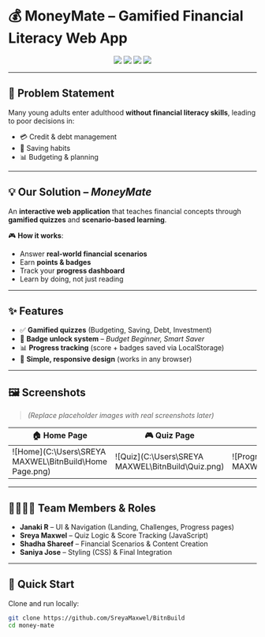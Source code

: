 # 💰 MoneyMate – Gamified Financial Literacy Web App

<p align="center">
  <img src="https://img.shields.io/badge/HTML-5-orange?logo=html5" />
  <img src="https://img.shields.io/badge/CSS-3-blue?logo=css3" />
  <img src="https://img.shields.io/badge/JavaScript-ES6-yellow?logo=javascript" />
  <img src="https://img.shields.io/badge/Status-Prototype-green" />
</p>

---

## 🧩 Problem Statement
Many young adults enter adulthood **without financial literacy skills**, leading to poor decisions in:
- 💳 Credit & debt management  
- 🏦 Saving habits  
- 📊 Budgeting & planning  

---

## 💡 Our Solution – *MoneyMate*
An **interactive web application** that teaches financial concepts through **gamified quizzes** and **scenario-based learning**.

🎮 **How it works**:
- Answer **real-world financial scenarios**
- Earn **points & badges**
- Track your **progress dashboard**
- Learn by doing, not just reading

---

## ✨ Features
- ✅ **Gamified quizzes** (Budgeting, Saving, Debt, Investment)  
- 🏅 **Badge unlock system** – *Budget Beginner, Smart Saver*  
- 📊 **Progress tracking** (score + badges saved via LocalStorage)  
- 🎨 **Simple, responsive design** (works in any browser)  

---

## 🖼️ Screenshots
> *(Replace placeholder images with real screenshots later)*  

| 🏠 Home Page | 🎮 Quiz Page | 📊 Progress Page |
|--------------|-------------|------------------|
| ![Home](C:\Users\SREYA MAXWEL\BitnBuild\Home Page.png)| ![Quiz](C:\Users\SREYA MAXWEL\BitnBuild\Quiz.png) | ![Progress](C:\Users\SREYA MAXWEL\BitnBuild\Progress.png) |

---

## 👩‍👩‍👧‍👦 Team Members & Roles
- **Janaki R** – UI & Navigation (Landing, Challenges, Progress pages)  
- **Sreya Maxwel** – Quiz Logic & Score Tracking (JavaScript)  
- **Shadha Shareef** – Financial Scenarios & Content Creation  
- **Saniya Jose** – Styling (CSS) & Final Integration  

---

## 🚀 Quick Start
Clone and run locally:
```bash
git clone https://github.com/SreyaMaxwel/BitnBuild
cd money-mate
